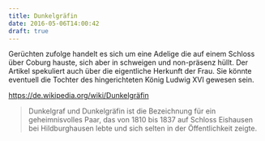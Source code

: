 ```yaml
---
title: Dunkelgräfin
date: 2016-05-06T14:00:42
draft: true
---
```


Gerüchten zufolge handelt es sich um eine Adelige die auf einem Schloss
über Coburg hauste, sich aber in schweigen und non-präsenz hüllt.
Der Artikel spekuliert auch über die eigentliche Herkunft der Frau. Sie
könnte eventuell die Tochter des hingerichteten König Ludwig XVI gewesen
sein.

https://de.wikipedia.org/wiki/Dunkelgräfin

> Dunkelgraf und Dunkelgräfin ist die Bezeichnung für ein geheimnisvolles
> Paar, das von 1810 bis 1837 auf Schloss Eishausen bei Hildburghausen
> lebte und sich selten in der Öffentlichkeit zeigte.
